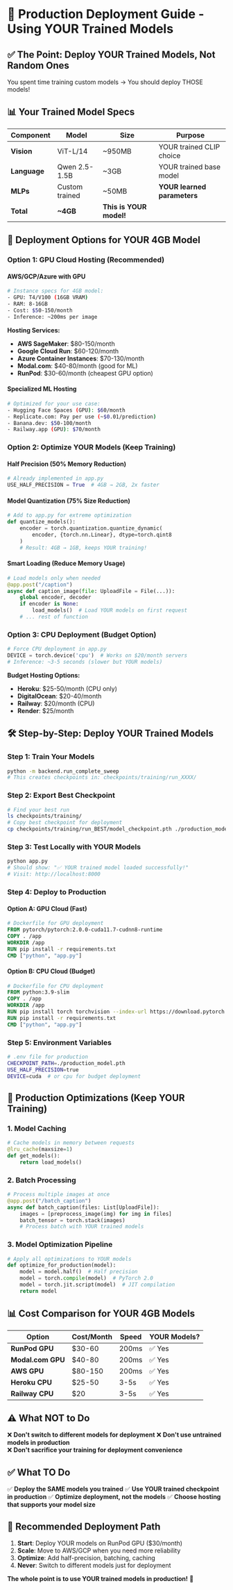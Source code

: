 # 🚀 Production Deployment Guide - Using YOUR Trained Models

## ✅ **The Point: Deploy YOUR Trained Models, Not Random Ones**

You spent time training custom models → You should deploy THOSE models!

## 📊 **Your Trained Model Specs**

| Component | Model | Size | Purpose |
|-----------|-------|------|---------|
| **Vision** | ViT-L/14 | ~950MB | YOUR trained CLIP choice |
| **Language** | Qwen 2.5-1.5B | ~3GB | YOUR trained base model |
| **MLPs** | Custom trained | ~50MB | **YOUR learned parameters** |
| **Total** | **~4GB** | **This is YOUR model!** |

## 🎯 **Deployment Options for YOUR 4GB Model**

### **Option 1: GPU Cloud Hosting (Recommended)**

#### **AWS/GCP/Azure with GPU**
```bash
# Instance specs for 4GB model:
- GPU: T4/V100 (16GB VRAM) 
- RAM: 8-16GB
- Cost: $50-150/month
- Inference: ~200ms per image
```

**Hosting Services:**
- **AWS SageMaker**: $80-150/month
- **Google Cloud Run**: $60-120/month  
- **Azure Container Instances**: $70-130/month
- **Modal.com**: $40-80/month (good for ML)
- **RunPod**: $30-60/month (cheapest GPU option)

#### **Specialized ML Hosting**
```bash
# Optimized for your use case:
- Hugging Face Spaces (GPU): $60/month
- Replicate.com: Pay per use (~$0.01/prediction)
- Banana.dev: $50-100/month
- Railway.app (GPU): $70/month
```

### **Option 2: Optimize YOUR Models (Keep Training)**

#### **Half Precision (50% Memory Reduction)**
```python
# Already implemented in app.py
USE_HALF_PRECISION = True  # 4GB → 2GB, 2x faster
```

#### **Model Quantization (75% Size Reduction)**
```python
# Add to app.py for extreme optimization
def quantize_models():
    encoder = torch.quantization.quantize_dynamic(
        encoder, {torch.nn.Linear}, dtype=torch.qint8
    )
    # Result: 4GB → 1GB, keeps YOUR training!
```

#### **Smart Loading (Reduce Memory Usage)**
```python
# Load models only when needed
@app.post("/caption")
async def caption_image(file: UploadFile = File(...)):
    global encoder, decoder
    if encoder is None:
        load_models()  # Load YOUR models on first request
    # ... rest of function
```

### **Option 3: CPU Deployment (Budget Option)**

```python
# Force CPU deployment in app.py
DEVICE = torch.device('cpu')  # Works on $20/month servers
# Inference: ~3-5 seconds (slower but YOUR models)
```

**Budget Hosting Options:**
- **Heroku**: $25-50/month (CPU only)
- **DigitalOcean**: $20-40/month
- **Railway**: $20/month (CPU)
- **Render**: $25/month

## 🛠️ **Step-by-Step: Deploy YOUR Trained Models**

### **Step 1: Train Your Models**
```bash
python -m backend.run_complete_sweep
# This creates checkpoints in: checkpoints/training/run_XXXX/
```

### **Step 2: Export Best Checkpoint**
```bash
# Find your best run
ls checkpoints/training/
# Copy best checkpoint for deployment
cp checkpoints/training/run_BEST/model_checkpoint.pth ./production_model.pth
```

### **Step 3: Test Locally with YOUR Models**
```bash
python app.py
# Should show: "✅ YOUR trained model loaded successfully!"
# Visit: http://localhost:8000
```

### **Step 4: Deploy to Production**

#### **Option A: GPU Cloud (Fast)**
```dockerfile
# Dockerfile for GPU deployment
FROM pytorch/pytorch:2.0.0-cuda11.7-cudnn8-runtime
COPY . /app
WORKDIR /app
RUN pip install -r requirements.txt
CMD ["python", "app.py"]
```

#### **Option B: CPU Cloud (Budget)**
```dockerfile
# Dockerfile for CPU deployment  
FROM python:3.9-slim
COPY . /app
WORKDIR /app
RUN pip install torch torchvision --index-url https://download.pytorch.org/whl/cpu
RUN pip install -r requirements.txt
CMD ["python", "app.py"]
```

### **Step 5: Environment Variables**
```bash
# .env file for production
CHECKPOINT_PATH=./production_model.pth
USE_HALF_PRECISION=true
DEVICE=cuda  # or cpu for budget deployment
```

## 🚀 **Production Optimizations (Keep YOUR Training)**

### **1. Model Caching**
```python
# Cache models in memory between requests
@lru_cache(maxsize=1)
def get_models():
    return load_models()
```

### **2. Batch Processing**
```python
# Process multiple images at once
@app.post("/batch_caption")
async def batch_caption(files: List[UploadFile]):
    images = [preprocess_image(img) for img in files]
    batch_tensor = torch.stack(images)
    # Process batch with YOUR trained models
```

### **3. Model Optimization Pipeline**
```python
# Apply all optimizations to YOUR models
def optimize_for_production(model):
    model = model.half()  # Half precision
    model = torch.compile(model)  # PyTorch 2.0
    model = torch.jit.script(model)  # JIT compilation
    return model
```

## 📊 **Cost Comparison for YOUR 4GB Models**

| Option | Cost/Month | Speed | YOUR Models? |
|--------|------------|-------|--------------|
| **RunPod GPU** | $30-60 | 200ms | ✅ Yes |
| **Modal.com GPU** | $40-80 | 200ms | ✅ Yes |
| **AWS GPU** | $80-150 | 200ms | ✅ Yes |
| **Heroku CPU** | $25-50 | 3-5s | ✅ Yes |
| **Railway CPU** | $20 | 3-5s | ✅ Yes |

## ⚠️ **What NOT to Do**

❌ **Don't switch to different models for deployment**
❌ **Don't use untrained models in production**  
❌ **Don't sacrifice your training for deployment convenience**

## ✅ **What TO Do**

✅ **Deploy the SAME models you trained**
✅ **Use YOUR trained checkpoint in production**
✅ **Optimize deployment, not the models**
✅ **Choose hosting that supports your model size**

## 🎯 **Recommended Deployment Path**

1. **Start**: Deploy YOUR models on RunPod GPU ($30/month)
2. **Scale**: Move to AWS/GCP when you need more reliability
3. **Optimize**: Add half-precision, batching, caching
4. **Never**: Switch to different models just for deployment

**The whole point is to use YOUR trained models in production!** 🚀 